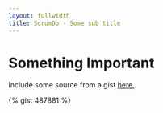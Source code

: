 ```yaml
---
layout: fullwidth
title: ScrumDo - Some sub title
---
```


# Something Important


Include some source from a gist [here.](https://gist.github.com/marc-hughes/487881)


{% gist 487881 %}


